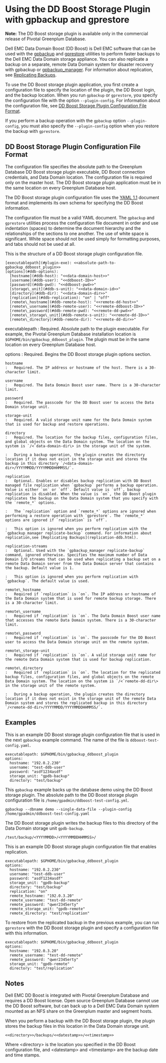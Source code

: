 # Using the DD Boost Storage Plugin with gpbackup and gprestore 

**Note:** The DD Boost storage plugin is available only in the commercial release of Pivotal Greenplum Database.

Dell EMC Data Domain Boost \(DD Boost\) is Dell EMC software that can be used with the [gpbackup](../../utility_guide/admin_utilities/gpbackup.html) and [gprestore](../../utility_guide/admin_utilities/gprestore.html) utilities to perform faster backups to the Dell EMC Data Domain storage appliance. You can also replicate a backup on a separate, remote Data Domain system for disaster recovery with gpbackup or [gpbackup\_manager](../../utility_guide/admin_utilities/gpbackup_manager.html). For information about replication, see [Replicating Backups](replication-ddb.html).

To use the DD Boost storage plugin application, you first create a configuration file to specify the location of the plugin, the DD Boost login, and the backup location. When you run `gpbackup` or `gprestore`, you specify the configuration file with the option `--plugin-config`. For information about the configuration file, see [DD Boost Storage Plugin Configuration File Format](#ddb-plugin-config).

If you perform a backup operation with the `gpbackup` option `--plugin-config`, you must also specify the `--plugin-config` option when you restore the backup with `gprestore`.

## DD Boost Storage Plugin Configuration File Format 

The configuration file specifies the absolute path to the Greenplum Database DD Boost storage plugin executable, DD Boost connection credentials, and Data Domain location. The configuration file is required only on the master host. The DD Boost storage plugin application must be in the same location on every Greenplum Database host.

The DD Boost storage plugin configuration file uses the [YAML 1.1](http://yaml.org/spec/1.1/) document format and implements its own schema for specifying the DD Boost information.

The configuration file must be a valid YAML document. The `gpbackup` and `gprestore` utilities process the configuration file document in order and use indentation \(spaces\) to determine the document hierarchy and the relationships of the sections to one another. The use of white space is significant. White space should not be used simply for formatting purposes, and tabs should not be used at all.

This is the structure of a DD Boost storage plugin configuration file.

```
[executablepath](#plugin-exe): <<absolute-path-to-gpbackup_ddboost_plugin>>
[options](#ddb-options): 
  [hostname](#ddb-host): "<<data-domain-host>>"
  [username](#ddb-user): "<<ddboost-ID>>"
  [password](#ddb-pwd): "<<ddboost-pwd>>"
  [storage\_unit](#ddb-s-unit): "<<data-domain-id>>"
  [directory](#ddb-dir): "<<data-domain-dir>>"
  [replication](#ddb-replication): "on" | "off"
  [remote\_hostname](#ddb-remote-host): "<<remote-dd-host>>"
  [remote\_username](#ddb-remote-user): "<<remote-ddboost-ID>>"
  [remote\_password](#ddb-remote-pwd): "<<remote-dd-pwd>>"
  [remote\_storage\_unit](#ddb-remote-s-unit): "<<remote-dd-ID>>"
  [remote\_directory](#ddb-remote-dir): "<<remote-dd-dir>>"
```

executablepath
:   Required. Absolute path to the plugin executable. For example, the Pivotal Greenplum Database installation location is `$GPHOME/bin/gpbackup_ddboost_plugin`. The plugin must be in the same location on every Greenplum Database host.

options
:   Required. Begins the DD Boost storage plugin options section.

    hostname
    :   Required. The IP address or hostname of the host. There is a 30-character limit.

    username
    :   Required. The Data Domain Boost user name. There is a 30-character limit.

    password
    :   Required. The passcode for the DD Boost user to access the Data Domain storage unit.

    storage-unit
    :   Required. A valid storage unit name for the Data Domain system that is used for backup and restore operations.

    directory
    :   Required. The location for the backup files, configuration files, and global objects on the Data Domain system. The location on the system is `/<`data-domain-dir\> in the storage unit of the system.

    :   During a backup operation, the plugin creates the directory location if it does not exist in the storage unit and stores the backup in this directory `/<data-domain-dir>/YYYYMMDD/YYYYMMDDHHMMSS/`.

    replication
    :   Optional. Enables or disables backup replication with DD Boost managed file replication when `gpbackup` performs a backup operation. Value is either `on` or `off`. Default value is `off`, backup replication is disabled. When the value is `on`, the DD Boost plugin replicates the backup on the Data Domain system that you specify with the `remote_*` options.

    :   The `replication` option and `remote_*` options are ignored when performing a restore operation with `gprestore`. The `remote_*` options are ignored if `replication` is `off`.

    :   This option is ignored when you perform replication with the `gpbackup_manager replicate-backup` command. For information about replication,see [Replicating Backups](replication-ddb.html).

    replication-streams
    :   Optional. Used with the `gpbackup_manager replicate-backup` command, ignored otherwise. Specifies the maximum number of Data Domain I/O streams that can be used when replicating a backup set on a remote Data Domain server from the Data Domain server that contains the backup. Default value is 1.

    :   This option is ignored when you perform replication with `gpbackup`. The default value is used.

    remote\_hostname
    :   Required if `replication` is `on`. The IP address or hostname of the Data Domain system that is used for remote backup storage. There is a 30-character limit.

    remote\_username
    :   Required if `replication` is `on`. The Data Domain Boost user name that accesses the remote Data Domain system. There is a 30-character limit.

    remote\_password
    :   Required if `replication` is `on`. The passcode for the DD Boost user to access the Data Domain storage unit on the remote system.

    remote\_storage-unit
    :   Required if `replication` is `on`. A valid storage unit name for the remote Data Domain system that is used for backup replication.

    remote\_directory
    :   Required if `replication` is `on`. The location for the replicated backup files, configuration files, and global objects on the remote Data Domain system. The location on the system is `/<`remote-dd-dir\> in the storage unit of the remote system.

    :   During a backup operation, the plugin creates the directory location if it does not exist in the storage unit of the remote Data Domain system and stores the replicated backup in this directory `/<remote-dd-dir>/YYYYMMDD/YYYYMMDDHHMMSS/`.

## Examples 

This is an example DD Boost storage plugin configuration file that is used in the next `gpbackup` example command. The name of the file is `ddboost-test-config.yaml`.

```
executablepath: $GPHOME/bin/gpbackup_ddboost_plugin
options: 
  hostname: "192.0.2.230"
  username: "test-ddb-user"
  password: "asdf1234asdf"
  storage_unit: "gpdb-backup"
  directory: "test/backup"
```

This `gpbackup` example backs up the database demo using the DD Boost storage plugin. The absolute path to the DD Boost storage plugin configuration file is `/home/gpadmin/ddboost-test-config.yml`.

```
gpbackup --dbname demo --single-data-file --plugin-config /home/gpadmin/ddboost-test-config.yaml
```

The DD Boost storage plugin writes the backup files to this directory of the Data Domain storage unit `gpdb-backup`.

```
/test/backup/<YYYYMMDD>/<YYYYMMDDHHMMSS>/
```

This is an example DD Boost storage plugin configuration file that enables replication.

```
executablepath: $GPHOME/bin/gpbackup_ddboost_plugin
options:
  hostname: "192.0.2.230"
  username: "test-ddb-user"
  password: "asdf1234asdf"
  storage_unit: "gpdb-backup"
  directory: "test/backup"
  replication: "on"
  remote_hostname: "192.0.3.20"
  remote_username: "test-dd-remote"
  remote_password: "qwer2345erty"
  remote_storage_unit: "gpdb-remote"
  remote_directory: "test/replication"
```

To restore from the replicated backup in the previous example, you can run `gprestore` with the DD Boost storage plugin and specify a configuration file with this information.

```
executablepath: $GPHOME/bin/gpbackup_ddboost_plugin
options:
  hostname: "192.0.3.20"
  remote_username: "test-dd-remote"
  remote_password: "qwer2345erty"
  storage_unit: "gpdb-remote"
  directory: "test/replication"
```

## Notes 

Dell EMC DD Boost is integrated with Pivotal Greenplum Database and requires a DD Boost license. Open source Greenplum Database cannot use the DD Boost software, but can back up to a Dell EMC Data Domain system mounted as an NFS share on the Greenplum master and segment hosts.

When you perform a backup with the DD Boost storage plugin, the plugin stores the backup files in this location in the Data Domain storage unit.

```
<<directory>>/backups/<<datestamp>>/<<timestamp>>
```

Where <directory\> is the location you specified in the DD Boost configuration file, and <datestamp\> and <timestamp\> are the backup date and time stamps.

